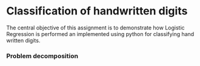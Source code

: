 # Classification of handwritten digits
The central objective of this assignment is to demonstrate how Logistic Regression is
performed an implemented using python for classifying hand written digits.

### Problem decomposition
